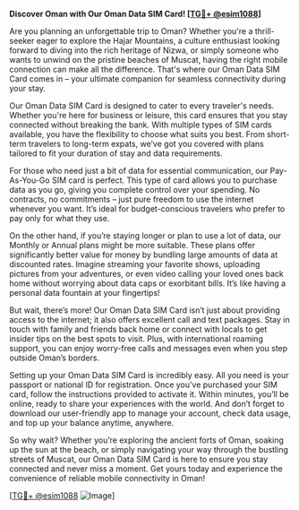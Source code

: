 **Discover Oman with Our Oman Data SIM Card! [[TG💪+ @esim1088](https://t.me/s/esim1088)]**

Are you planning an unforgettable trip to Oman? Whether you're a thrill-seeker eager to explore the Hajar Mountains, a culture enthusiast looking forward to diving into the rich heritage of Nizwa, or simply someone who wants to unwind on the pristine beaches of Muscat, having the right mobile connection can make all the difference. That's where our Oman Data SIM Card comes in – your ultimate companion for seamless connectivity during your stay.

Our Oman Data SIM Card is designed to cater to every traveler's needs. Whether you're here for business or leisure, this card ensures that you stay connected without breaking the bank. With multiple types of SIM cards available, you have the flexibility to choose what suits you best. From short-term travelers to long-term expats, we’ve got you covered with plans tailored to fit your duration of stay and data requirements.

For those who need just a bit of data for essential communication, our Pay-As-You-Go SIM card is perfect. This type of card allows you to purchase data as you go, giving you complete control over your spending. No contracts, no commitments – just pure freedom to use the internet whenever you want. It’s ideal for budget-conscious travelers who prefer to pay only for what they use.

On the other hand, if you’re staying longer or plan to use a lot of data, our Monthly or Annual plans might be more suitable. These plans offer significantly better value for money by bundling large amounts of data at discounted rates. Imagine streaming your favorite shows, uploading pictures from your adventures, or even video calling your loved ones back home without worrying about data caps or exorbitant bills. It’s like having a personal data fountain at your fingertips!

But wait, there’s more! Our Oman Data SIM Card isn’t just about providing access to the internet; it also offers excellent call and text packages. Stay in touch with family and friends back home or connect with locals to get insider tips on the best spots to visit. Plus, with international roaming support, you can enjoy worry-free calls and messages even when you step outside Oman’s borders.

Setting up your Oman Data SIM Card is incredibly easy. All you need is your passport or national ID for registration. Once you’ve purchased your SIM card, follow the instructions provided to activate it. Within minutes, you’ll be online, ready to share your experiences with the world. And don’t forget to download our user-friendly app to manage your account, check data usage, and top up your balance anytime, anywhere.

So why wait? Whether you’re exploring the ancient forts of Oman, soaking up the sun at the beach, or simply navigating your way through the bustling streets of Muscat, our Oman Data SIM Card is here to ensure you stay connected and never miss a moment. Get yours today and experience the convenience of reliable mobile connectivity in Oman!

[[TG💪+ @esim1088](https://t.me/s/esim1088) ![Image](https://i.postimg.cc/Y0z9fWf4/image.png)]